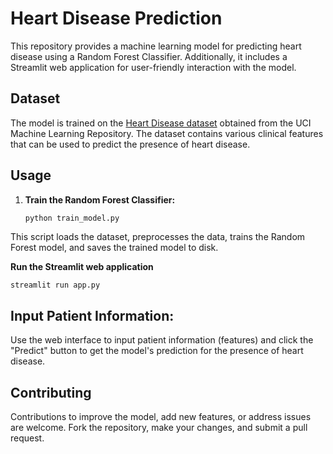 # Heart Disease Prediction

This repository provides a machine learning model for predicting heart disease using a Random Forest Classifier. Additionally, it includes a Streamlit web application for user-friendly interaction with the model.

## Dataset

The model is trained on the [Heart Disease dataset](https://www.kaggle.com/datasets/arezaei81/heartcsv) obtained from the UCI Machine Learning Repository. The dataset contains various clinical features that can be used to predict the presence of heart disease.


## Usage

1. **Train the Random Forest Classifier:**

   ```bash
   python train_model.py

This script loads the dataset, preprocesses the data, trains the Random Forest model, and saves the trained model to disk.

**Run the Streamlit web application**

    streamlit run app.py

## Input Patient Information:

Use the web interface to input patient information (features) and click the "Predict" button to get the model's prediction for the presence of heart disease.

## Contributing

Contributions to improve the model, add new features, or address issues are welcome. Fork the repository, make your changes, and submit a pull request.